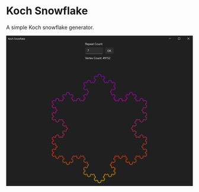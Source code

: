 # Koch Snowflake

A simple Koch snowflake generator.

![Koch Snowflake](Screenshots/Koch-Snowflake.png)